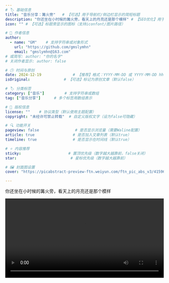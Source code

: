 ```yaml
---
# 🏷️ 基础信息
title: "音乐分享：篝火旁"   # 【可选】用于导航栏/侧边栏显示的简短标题
description: "你还坐在小时候的篝火旁，看天上的月亮还是那个模样" # 【SEO优化】用于搜索引擎显示的描述
icon: "" # 【可选】标题旁显示的图标（支持iconfont/图片路径）

# 👤 作者信息
author: 
  - name: "GM"    # 支持字符串或对象形式
    url: "https://github.com/gmslymhn" 
    email: "gmslymhn@163.com"
# 或简写: author: "你的名字" 
# 关闭作者显示: author: false

# 🕒 时间与原创
date: 2024-12-19              # 【推荐】格式：YYYY-MM-DD 或 YYYY-MM-DD hh:mm:ss
isOriginal:               # 【可选】标记为原创文章（默认false）

# 🏷️ 分类标签
category: ["音乐"]         # 支持字符串或数组
tag: ["音乐分享"]      # 多个标签用数组表示

# 📜 版权信息
license: ""    # 协议类型（默认使用主题配置）
copyright: "未经许可禁止转载"  # 自定义版权文字（设为false可隐藏）

# 🔍 功能开关
pageview: false                # 是否显示浏览量（需要Waline配置）
article: true                 # 是否加入文章列表（默认true）
timeline: true                # 是否显示在时间线（默认true）

# ⭐ 内容推荐
sticky:                     # 置顶优先级（数字越大越靠前，false关闭）
star:                        # 星标优先级（数字越大越靠前）

# 🖼️ 封面图设置
cover: "https://picabstract-preview-ftn.weiyun.com/ftn_pic_abs_v3/4159665a57153fef04700b5d7da8d42781f864e77c5236bb4bc4fd1c663d975fc4a0cf69e9906a2dd7ef9bd9633f3366?pictype=scale&from=30013&version=3.3.3.3&fname=2025-05-06lKpuU.jpg&size=750"  # 文章卡片封面图（建议尺寸：1200×600）

---
```

你还坐在小时候的篝火旁，看天上的月亮还是那个模样
<!-- more -->

<video width="100%" controls> <source src="https://vercel-lz.tyut.tech/api/lz?fid=itHjD2vjwskd&pwd=339h&isNewd=https://innlab.lanzn.com" type="video/mp4"> 您的浏览器不支持MP3播放 </video>
